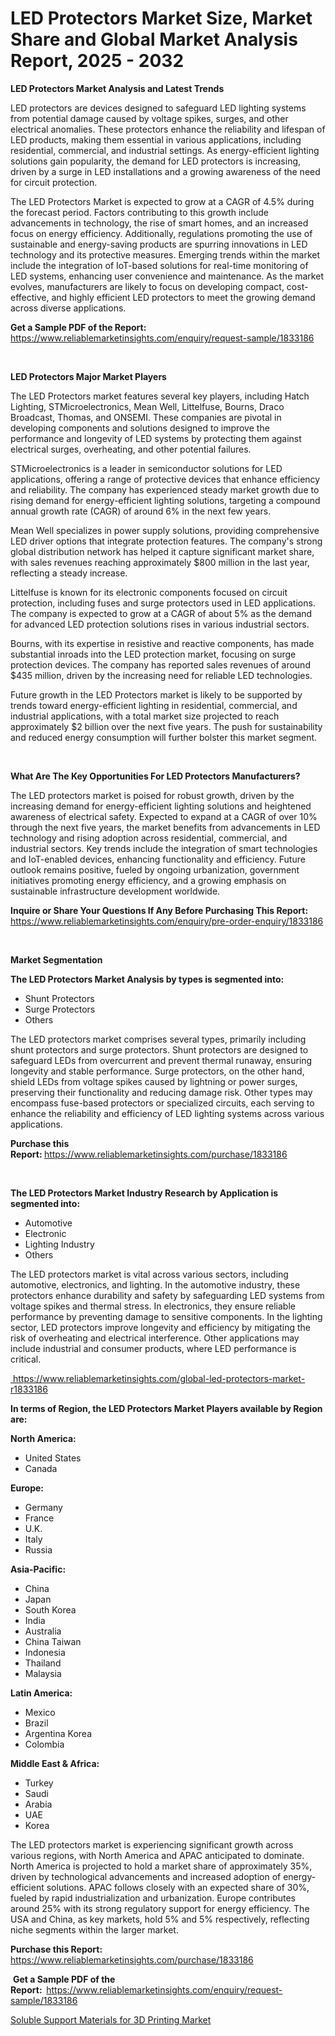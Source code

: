 <p><h1>LED Protectors Market Size, Market Share and Global Market Analysis Report, 2025 - 2032</h1></p><p><strong>LED Protectors Market Analysis and Latest Trends</strong></p>
<p><p>LED protectors are devices designed to safeguard LED lighting systems from potential damage caused by voltage spikes, surges, and other electrical anomalies. These protectors enhance the reliability and lifespan of LED products, making them essential in various applications, including residential, commercial, and industrial settings. As energy-efficient lighting solutions gain popularity, the demand for LED protectors is increasing, driven by a surge in LED installations and a growing awareness of the need for circuit protection.</p><p>The LED Protectors Market is expected to grow at a CAGR of 4.5% during the forecast period. Factors contributing to this growth include advancements in technology, the rise of smart homes, and an increased focus on energy efficiency. Additionally, regulations promoting the use of sustainable and energy-saving products are spurring innovations in LED technology and its protective measures. Emerging trends within the market include the integration of IoT-based solutions for real-time monitoring of LED systems, enhancing user convenience and maintenance. As the market evolves, manufacturers are likely to focus on developing compact, cost-effective, and highly efficient LED protectors to meet the growing demand across diverse applications.</p></p>
<p><strong>Get a Sample PDF of the Report:&nbsp;</strong> <a href="https://www.reliablemarketinsights.com/enquiry/request-sample/1833186?utm_campaign=3167&utm_medium=2&utm_source=Github&utm_content=ia&utm_term=26032025&utm_id=led-protectors">https://www.reliablemarketinsights.com/enquiry/request-sample/1833186</a></p>
<p>&nbsp;</p>
<p><strong>LED Protectors Major Market Players</strong></p>
<p><p>The LED Protectors market features several key players, including Hatch Lighting, STMicroelectronics, Mean Well, Littelfuse, Bourns, Draco Broadcast, Thomas, and ONSEMI. These companies are pivotal in developing components and solutions designed to improve the performance and longevity of LED systems by protecting them against electrical surges, overheating, and other potential failures.</p><p>STMicroelectronics is a leader in semiconductor solutions for LED applications, offering a range of protective devices that enhance efficiency and reliability. The company has experienced steady market growth due to rising demand for energy-efficient lighting solutions, targeting a compound annual growth rate (CAGR) of around 6% in the next few years.</p><p>Mean Well specializes in power supply solutions, providing comprehensive LED driver options that integrate protection features. The company's strong global distribution network has helped it capture significant market share, with sales revenues reaching approximately $800 million in the last year, reflecting a steady increase.</p><p>Littelfuse is known for its electronic components focused on circuit protection, including fuses and surge protectors used in LED applications. The company is expected to grow at a CAGR of about 5% as the demand for advanced LED protection solutions rises in various industrial sectors.</p><p>Bourns, with its expertise in resistive and reactive components, has made substantial inroads into the LED protection market, focusing on surge protection devices. The company has reported sales revenues of around $435 million, driven by the increasing need for reliable LED technologies.</p><p>Future growth in the LED Protectors market is likely to be supported by trends toward energy-efficient lighting in residential, commercial, and industrial applications, with a total market size projected to reach approximately $2 billion over the next five years. The push for sustainability and reduced energy consumption will further bolster this market segment.</p></p>
<p>&nbsp;</p>
<p><strong>What Are The Key Opportunities For LED Protectors Manufacturers?</strong></p>
<p><p>The LED protectors market is poised for robust growth, driven by the increasing demand for energy-efficient lighting solutions and heightened awareness of electrical safety. Expected to expand at a CAGR of over 10% through the next five years, the market benefits from advancements in LED technology and rising adoption across residential, commercial, and industrial sectors. Key trends include the integration of smart technologies and IoT-enabled devices, enhancing functionality and efficiency. Future outlook remains positive, fueled by ongoing urbanization, government initiatives promoting energy efficiency, and a growing emphasis on sustainable infrastructure development worldwide.</p></p>
<p><strong>Inquire or Share Your Questions If Any Before Purchasing This Report:</strong> <a href="https://www.reliablemarketinsights.com/enquiry/pre-order-enquiry/1833186?utm_campaign=3167&utm_medium=2&utm_source=Github&utm_content=ia&utm_term=26032025&utm_id=led-protectors">https://www.reliablemarketinsights.com/enquiry/pre-order-enquiry/1833186</a></p>
<p>&nbsp;</p>
<p><strong>Market Segmentation</strong></p>
<p><strong>The LED Protectors Market Analysis by types is segmented into:</strong></p>
<p><ul><li>Shunt Protectors</li><li>Surge Protectors</li><li>Others</li></ul></p>
<p><p>The LED protectors market comprises several types, primarily including shunt protectors and surge protectors. Shunt protectors are designed to safeguard LEDs from overcurrent and prevent thermal runaway, ensuring longevity and stable performance. Surge protectors, on the other hand, shield LEDs from voltage spikes caused by lightning or power surges, preserving their functionality and reducing damage risk. Other types may encompass fuse-based protectors or specialized circuits, each serving to enhance the reliability and efficiency of LED lighting systems across various applications.</p></p>
<p><strong>Purchase this Report:&nbsp;</strong><a href="https://www.reliablemarketinsights.com/purchase/1833186?utm_campaign=3167&utm_medium=2&utm_source=Github&utm_content=ia&utm_term=26032025&utm_id=led-protectors">https://www.reliablemarketinsights.com/purchase/1833186</a></p>
<p>&nbsp;</p>
<p><strong>The LED Protectors Market Industry Research by Application is segmented into:</strong></p>
<p><ul><li>Automotive</li><li>Electronic</li><li>Lighting Industry</li><li>Others</li></ul></p>
<p><p>The LED protectors market is vital across various sectors, including automotive, electronics, and lighting. In the automotive industry, these protectors enhance durability and safety by safeguarding LED systems from voltage spikes and thermal stress. In electronics, they ensure reliable performance by preventing damage to sensitive components. In the lighting sector, LED protectors improve longevity and efficiency by mitigating the risk of overheating and electrical interference. Other applications may include industrial and consumer products, where LED performance is critical.</p></p>
<p><a href="https://www.reliablemarketinsights.com/global-led-protectors-market-r1833186?utm_campaign=3167&utm_medium=2&utm_source=Github&utm_content=ia&utm_term=26032025&utm_id=led-protectors">&nbsp;https://www.reliablemarketinsights.com/global-led-protectors-market-r1833186</a></p>
<p><strong>In terms of Region, the LED Protectors Market Players available by Region are:</strong></p>
<p>
    <p> <strong> North America: </strong>
        <ul>
            <li>United States</li>
            <li>Canada</li>
        </ul>
        </p> 
    <p> <strong> Europe: </strong>
        <ul>
            <li>Germany</li>
            <li>France</li>
            <li>U.K.</li>
            <li>Italy</li>
            <li>Russia</li>
        </ul>
        </p> 
    <p> <strong> Asia-Pacific: </strong>
        <ul>
            <li>China</li>
            <li>Japan</li>
            <li>South Korea</li>
            <li>India</li>
            <li>Australia</li>
            <li>China Taiwan</li>
            <li>Indonesia</li>
            <li>Thailand</li>
            <li>Malaysia</li>
        </ul>
        </p> 
    <p> <strong> Latin America: </strong>
        <ul>
            <li>Mexico</li>
            <li>Brazil</li>
            <li>Argentina Korea</li>
            <li>Colombia</li>
        </ul>
        </p> 
    <p> <strong> Middle East & Africa: </strong>
        <ul>
            <li>Turkey</li>
            <li>Saudi</li>
            <li>Arabia</li>
            <li>UAE</li>
            <li>Korea</li>
        </ul>
    </p>
    </p>
<p><p>The LED protectors market is experiencing significant growth across various regions, with North America and APAC anticipated to dominate. North America is projected to hold a market share of approximately 35%, driven by technological advancements and increased adoption of energy-efficient solutions. APAC follows closely with an expected share of 30%, fueled by rapid industrialization and urbanization. Europe contributes around 25% with its strong regulatory support for energy efficiency. The USA and China, as key markets, hold 5% and 5% respectively, reflecting niche segments within the larger market.</p></p>
<p><strong>Purchase this Report: </strong><a href="https://www.reliablemarketinsights.com/purchase/1833186?utm_campaign=3167&utm_medium=2&utm_source=Github&utm_content=ia&utm_term=26032025&utm_id=led-protectors">https://www.reliablemarketinsights.com/purchase/1833186</a></p>
<p>&nbsp;<strong>Get a Sample PDF of the Report:&nbsp;&nbsp;</strong><a href="https://www.reliablemarketinsights.com/enquiry/request-sample/1833186?utm_campaign=3167&utm_medium=2&utm_source=Github&utm_content=ia&utm_term=26032025&utm_id=led-protectors">https://www.reliablemarketinsights.com/enquiry/request-sample/1833186</a></p>
<p><strong></strong></p>
<p><p><a href="https://github.com/shewlisapsai/Market-Research-Report-List-1/blob/main/soluble-support-materials-for-3d-printing-market.md?utm_campaign=3167&utm_medium=2&utm_source=Github&utm_content=ia&utm_term=26032025&utm_id=led-protectors">Soluble Support Materials for 3D Printing Market</a></p></p>